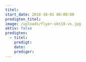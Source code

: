 ```yaml
---
titel:
start_date: 2018-10-01 00:00:00
predigten_titel:
image: /uploads/flyer-okt18-vs.jpg
aktiv: false
predigten:
  - titel:
    predigt:
    date:
    prediger:
---
```


